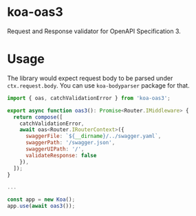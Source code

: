 # koa-oas3
Request and Response validator for OpenAPI Specification 3.

# Usage
The library would expect request body to be parsed under `ctx.request.body`. You can use `koa-bodyparser` package for that.

```js
import { oas, catchValidationError } from 'koa-oas3';

export async function oas3(): Promise<Router.IMiddleware> {
  return compose([
    catchValidationError,
    await oas<Router.IRouterContext>({
      swaggerFile: `${__dirname}/../swagger.yaml`,
      swaggerPath: '/swagger.json',
      swaggerUIPath: '/',
      validateResponse: false
    }),
  ]);
}

...

const app = new Koa();
app.use(await oas3());
```
